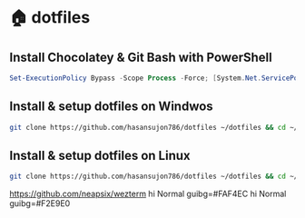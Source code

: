 # 🏠 dotfiles

## Install Chocolatey & Git Bash with PowerShell
```powershell
Set-ExecutionPolicy Bypass -Scope Process -Force; [System.Net.ServicePointManager]::SecurityProtocol = [System.Net.ServicePointManager]::SecurityProtocol -bor 3072; iex ((New-Object System.Net.WebClient).DownloadString('https://community.chocolatey.org/install.ps1')) ; choco install git -y
```

## Install & setup dotfiles on Windwos
```bash
git clone https://github.com/hasansujon786/dotfiles ~/dotfiles && cd ~/dotfiles && ./scripts/install.sh win
```

## Install & setup dotfiles on Linux
```bash
git clone https://github.com/hasansujon786/dotfiles ~/dotfiles && cd ~/dotfiles && ./scripts/install.sh lin
```

https://github.com/neapsix/wezterm
hi Normal guibg=#FAF4EC
hi Normal guibg=#F2E9E0
